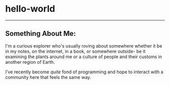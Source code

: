 # hello-world
---
## Something About Me:
I'm a curious explorer who's usually roving about somewhere whether it be in my notes, on the internet, in a book, or somewhere outside- be it examining the plants around me or a culture of people and their customs in another region of Earth.

I've recently become *quite* fond of programming and hope to interact with a community here that feels the same way.
